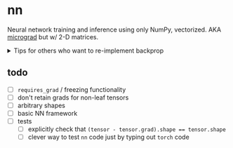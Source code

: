 # nn
Neural network training and inference using only NumPy, vectorized. AKA
[micrograd](https://github.com/karpathy/micrograd) but w/ 2-D matrices.

<details>
<summary>Tips for others who want to re-implement backprop</summary>

- Watch this [extremely good video](https://www.youtube.com/watch?v=VMj-3S1tku0) (you
  can probably skip the last 40 min). I first learned backprop through math, and didn't
  really appreciate its elegance. That's b/c it's much more fruitfully thought about in
  terms of code: point to the object now and update it later.
- Take broadcasting for granted until you can't anymore.
- In case you're having trouble thinking about the gradient of the dot product of
  matrices/vectors, start with a vector-vector dot product, and then matrix-vector, and
  then matrix-matrix. Here's a sort of [answer
  key](http://cs231n.stanford.edu/vecDerivs.pdf).
- Just copy PyTorch's interface. That makes testing much easier.

</details>


## todo

- [ ] `requires_grad` / freezing functionality
- [ ] don't retain grads for non-leaf tensors
- [ ] arbitrary shapes
- [ ] basic NN framework
- [ ] tests
  - [ ] explicitly check that `(tensor - tensor.grad).shape == tensor.shape`
  - [ ] clever way to test `nn` code just by typing out `torch` code
